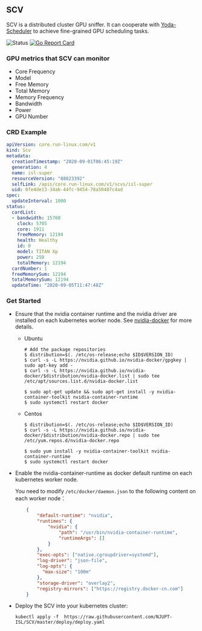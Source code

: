 ## SCV
SCV is a distributed cluster GPU sniffer. 
It can cooperate with [Yoda-Scheduler](https://github.com/NJUPT-ISL/Yoda-Scheduler) to achieve 
fine-grained GPU scheduling tasks.

![Status](https://github.com/NJUPT-ISL/SCV/workflows/Go/badge.svg)
[![Go Report Card](https://goreportcard.com/badge/github.com/NJUPT-ISL/SCV)](https://goreportcard.com/report/github.com/NJUPT-ISL/SCV)
### GPU metrics that SCV can monitor
- Core Frequency
- Model
- Free Memory 
- Total Memory 
- Memory Frequency
- Bandwidth
- Power
- GPU Number

### CRD Example
```yaml
apiVersion: core.run-linux.com/v1
kind: Scv
metadata:
  creationTimestamp: "2020-09-01T06:45:19Z"
  generation: 4
  name: isl-super
  resourceVersion: "88823392"
  selfLink: /apis/core.run-linux.com/v1/scvs/isl-super
  uid: 0fe4de13-34ab-44fc-9454-78a50407c4ad
spec:
  updateInterval: 1000
status:
  cardList:
  - bandwidth: 15760
    clock: 5705
    core: 1911
    freeMemory: 12194
    health: Healthy
    id: 0
    model: TITAN Xp
    power: 250
    totalMemory: 12194
  cardNumber: 1
  freeMemorySum: 12194
  totalMemorySum: 12194
  updateTime: "2020-09-05T11:47:48Z"
```
### Get Started
- Ensure that the nvidia container runtime and the nvidia driver are installed on each kubernetes worker node. See [nvidia-docker](https://github.com/NVIDIA/nvidia-docker#quickstart)
for more details.
    -  Ubuntu 
    
       ```shell
       # Add the package repositories
       $ distribution=$(. /etc/os-release;echo $ID$VERSION_ID)
       $ curl -s -L https://nvidia.github.io/nvidia-docker/gpgkey | sudo apt-key add -
       $ curl -s -L https://nvidia.github.io/nvidia-docker/$distribution/nvidia-docker.list | sudo tee /etc/apt/sources.list.d/nvidia-docker.list
            
       $ sudo apt-get update && sudo apt-get install -y nvidia-container-toolkit nvidia-container-runtime
       $ sudo systemctl restart docker
        ```
    - Centos
    
        ```shell
        $ distribution=$(. /etc/os-release;echo $ID$VERSION_ID)
        $ curl -s -L https://nvidia.github.io/nvidia-docker/$distribution/nvidia-docker.repo | sudo tee /etc/yum.repos.d/nvidia-docker.repo
            
        $ sudo yum install -y nvidia-container-toolkit nvidia-container-runtime
        $ sudo systemctl restart docker
        ```
- Enable the nvidia-container-runtime as docker default runtime on each kubernetes worker node.

    You need to modify `/etc/docker/daemon.json` to the following content on each worker node：
    ```json
        {
            "default-runtime": "nvidia",
            "runtimes": {
                "nvidia": {
                    "path": "/usr/bin/nvidia-container-runtime",
                    "runtimeArgs": []
                }
            },
            "exec-opts": ["native.cgroupdriver=systemd"],
            "log-driver": "json-file",
            "log-opts": {
              "max-size": "100m"
            },
            "storage-driver": "overlay2",
            "registry-mirrors": ["https://registry.docker-cn.com"]
        }
    ```
- Deploy the SCV into your kubernetes cluster:
    ```shell
    kubectl apply -f  https://raw.githubusercontent.com/NJUPT-ISL/SCV/master/deploy/deploy.yaml
    ```

